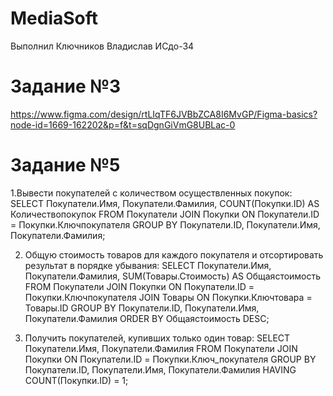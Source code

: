 # MediaSoft
Выполнил Ключников Владислав ИСдо-34

# Задание №3
https://www.figma.com/design/rtLIqTF6JVBbZCA8I6MvGP/Figma-basics?node-id=1669-162202&p=f&t=sqDgnGiVmG8UBLac-0

# Задание №5
1.Вывести покупателей с количеством осуществленных покупок:
SELECT 
    Покупатели.Имя, 
    Покупатели.Фамилия, 
    COUNT(Покупки.ID) AS Количествопокупок
FROM 
    Покупатели
JOIN 
    Покупки ON Покупатели.ID = Покупки.Ключпокупателя
GROUP BY 
    Покупатели.ID, Покупатели.Имя, Покупатели.Фамилия;

2. Общую стоимость товаров для каждого покупателя и отсортировать результат в порядке убывания:
SELECT 
    Покупатели.Имя, 
    Покупатели.Фамилия, 
    SUM(Товары.Стоимость) AS Общаястоимость
FROM 
    Покупатели
JOIN 
    Покупки ON Покупатели.ID = Покупки.Ключпокупателя
JOIN 
    Товары ON Покупки.Ключтовара = Товары.ID
GROUP BY 
    Покупатели.ID, Покупатели.Имя, Покупатели.Фамилия
ORDER BY 
    Общаястоимость DESC;

3. Получить покупателей, купивших только один товар:
SELECT 
    Покупатели.Имя, 
    Покупатели.Фамилия
FROM 
    Покупатели
JOIN 
    Покупки ON Покупатели.ID = Покупки.Ключ_покупателя
GROUP BY 
    Покупатели.ID, Покупатели.Имя, Покупатели.Фамилия
HAVING 
    COUNT(Покупки.ID) = 1;
